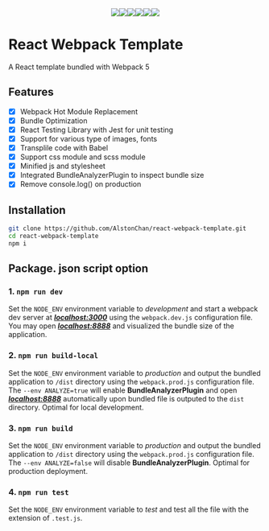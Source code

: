 <div align="center" style='display:flex; justify-content:center'>
  <img src='https://img.shields.io/badge/react-%2320232a.svg?style=for-the-badge&logo=react&logoColor=%2361DAFB' />
  <img src="https://img.shields.io/badge/Babel-F9DC3e?style=for-the-badge&logo=babel&logoColor=black" />
  <img src="https://img.shields.io/badge/scss-CC6699?style=for-the-badge&logo=sass&logoColor=white" />
  <img src="https://img.shields.io/badge/testing%20library-323330?style=for-the-badge&logo=testing-library&logoColor=red" />
  <img src="https://img.shields.io/badge/eslint-3A33D1?style=for-the-badge&logo=eslint&logoColor=white" />
  <img src="https://img.shields.io/badge/webpack-5299c7.svg?style=for-the-badge&logo=webpack&logoColor=white" />
</div>

# React Webpack Template

A React template bundled with Webpack 5

## Features

- [x] Webpack Hot Module Replacement
- [x] Bundle Optimization
- [x] React Testing Library with Jest for unit testing
- [x] Support for various type of images, fonts
- [x] Transplile code with Babel
- [x] Support css module and scss module
- [x] Minified js and stylesheet
- [x] Integrated BundleAnalyzerPlugin to inspect bundle size
- [x] Remove console.log() on production

## Installation

```bash
git clone https://github.com/AlstonChan/react-webpack-template.git
cd react-webpack-template
npm i
```

## Package. json script option

### 1. `npm run dev`

Set the `NODE_ENV` environment variable to *development* and start a webpack dev server at ***[localhost:3000](http://localhost:3000)*** using the `webpack.dev.js` configuration file. You may open ***[localhost:8888](http://localhost:8888)*** and visualized the bundle size of the application.

### 2. `npm run build-local`

Set the `NODE_ENV` environment variable to *production* and output the bundled application to `/dist` directory using the `webpack.prod.js` configuration file. The `--env ANALYZE=true` will enable **BundleAnalyzerPlugin** and open ***[localhost:8888](http://localhost:8888)*** automatically upon bundled file is outputed to the `dist` directory. Optimal for local development.

### 3. `npm run build`

Set the `NODE_ENV` environment variable to *production* and output the bundled application to `/dist` directory using the `webpack.prod.js` configuration file. The `--env ANALYZE=false` will disable **BundleAnalyzerPlugin**. Optimal for production deployment.

### 4. `npm run test`

Set the `NODE_ENV` environment variable to *test* and test all the file with the extension of `.test.js`.
